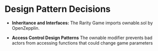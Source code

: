 # Design Pattern Decisions
* **Inheritance and Interfaces:** The Rarity Game imports ownable.sol by OpenZepplin. 

* **Access Control Design Patterns** The ownable modifier prevents bad actors from accessing functions that could change game parameters